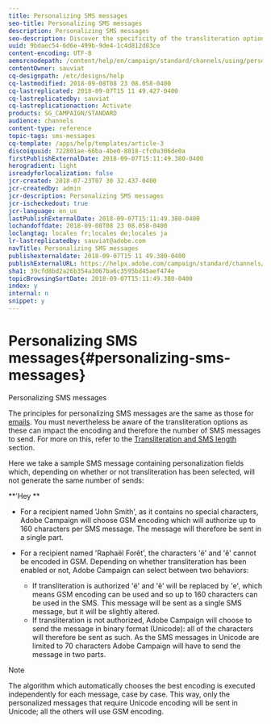 ```yaml
---
title: Personalizing SMS messages
seo-title: Personalizing SMS messages
description: Personalizing SMS messages
seo-description: Discover the specificity of the transliteration options when personalizing SMS messages.
uuid: 9bdaec54-6d6e-499b-9de4-1c4d812d83ce
content-encoding: UTF-8
aemsrcnodepath: /content/help/en/campaign/standard/channels/using/personalizing-sms-messages
contentOwner: sauviat
cq-designpath: /etc/designs/help
cq-lastmodified: 2018-09-08T08 23 08.058-0400
cq-lastreplicated: 2018-09-07T15 11 49.427-0400
cq-lastreplicatedby: sauviat
cq-lastreplicationaction: Activate
products: SG_CAMPAIGN/STANDARD
audience: channels
content-type: reference
topic-tags: sms-messages
cq-template: /apps/help/templates/article-3
discoiquuid: 722801ae-66ba-4be0-8018-cfc0a306de0a
firstPublishExternalDate: 2018-09-07T15:11:49.380-0400
herogradient: light
isreadyforlocalization: false
jcr-created: 2018-07-23T07 30 32.437-0400
jcr-createdby: admin
jcr-description: Personalizing SMS messages
jcr-ischeckedout: true
jcr-language: en_us
lastPublishExternalDate: 2018-09-07T15:11:49.380-0400
lochandoffdate: 2018-09-08T08 23 08.058-0400
loclangtag: locales fr;locales de;locales ja
lr-lastreplicatedby: sauviat@adobe.com
navTitle: Personalizing SMS messages
publishexternaldate: 2018-09-07T15 11 49.380-0400
publishExternalURL: https://helpx.adobe.com/campaign/standard/channels/using/personalizing-sms-messages.html
sha1: 39cfd8bd2a26b354a3067ba6c3595bd45aef474e
topicBrowsingSortDate: 2018-09-07T15:11:49.380-0400
index: y
internal: n
snippet: y
---
```


# Personalizing SMS messages{#personalizing-sms-messages}

Personalizing SMS messages

The principles for personalizing SMS messages are the same as those for [emails](../../designing/using/inserting-a-personalization-field.md). You must nevertheless be aware of the transliteration options as these can impact the encoding and therefore the number of SMS messages to send. For more on this, refer to the [Transliteration and SMS length](../../administration/using/configuring-sms-channel.md#sms-encoding--length-and-transliteration) section.

Here we take a sample SMS message containing personalization fields which, depending on whether or not transliteration has been selected, will not generate the same number of sends:

**'Hey **

* For a recipient named 'John Smith', as it contains no special characters, Adobe Campaign will choose GSM encoding which will authorize up to 160 characters per SMS message. The message will therefore be sent in a single part.
* For a recipient named 'Raphaël Forêt', the characters 'ë' and 'ê' cannot be encoded in GSM. Depending on whether transliteration has been enabled or not, Adobe Campaign can select between two behaviors:

    * If transliteration is authorized 'ë' and 'ê' will be replaced by 'e', which means GSM encoding can be used and so up to 160 characters can be used in the SMS. This message will be sent as a single SMS message, but it will be slightly altered.
    * If transliteration is not authorized, Adobe Campaign will choose to send the message in binary format (Unicode): all of the characters will therefore be sent as such. As the SMS messages in Unicode are limited to 70 characters Adobe Campaign will have to send the message in two parts.

>[!NOTE]
>
>The algorithm which automatically chooses the best encoding is executed independently for each message, case by case. This way, only the personalized messages that require Unicode encoding will be sent in Unicode; all the others will use GSM encoding.

